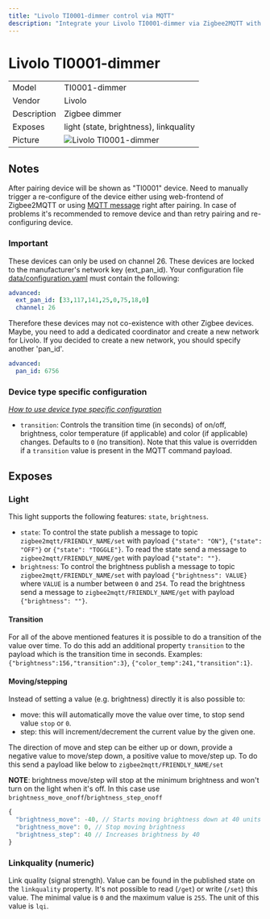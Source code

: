 ```yaml
---
title: "Livolo TI0001-dimmer control via MQTT"
description: "Integrate your Livolo TI0001-dimmer via Zigbee2MQTT with whatever smart home infrastructure you are using without the vendors bridge or gateway."
---
```


<!-- !!!! -->
<!-- ATTENTION: This file is auto-generated through docgen! -->
<!-- You can only edit the "## Notes"-Section. -->
<!-- !!!! -->

# Livolo TI0001-dimmer

|     |     |
|-----|-----|
| Model | TI0001-dimmer  |
| Vendor  | Livolo  |
| Description | Zigbee dimmer |
| Exposes | light (state, brightness), linkquality |
| Picture | ![Livolo TI0001-dimmer](https://psi-4ward.github.io/zigbee2mqtt-docs/images/devices/TI0001-dimmer.jpg) |


## Notes


After pairing device will be shown as "TI0001" device. Need to manually trigger a re-configure of the device either using web-frontend
of Zigbee2MQTT or using [MQTT message](../information/mqtt_topics_and_message_structure.html#zigbee2mqttbridgerequestdeviceconfigure) right after pairing.
In case of problems it's recommended to remove device and than retry pairing and re-configuring device.

### Important
These devices can only be used on channel 26.
These devices are locked to the manufacturer's network key (ext_pan_id).
Your configuration file [data/configuration.yaml](../information/configuration) must contain the following:

```yaml
advanced:
  ext_pan_id: [33,117,141,25,0,75,18,0]
  channel: 26
```

Therefore these devices may not co-existence with other Zigbee devices.
Maybe, you need to add a dedicated coordinator and create a new network for Livolo.
If you decided to create a new network, you should specify another 'pan_id'.

```yaml
advanced:
  pan_id: 6756
```

### Device type specific configuration
*[How to use device type specific configuration](../information/configuration.md)*

* `transition`: Controls the transition time (in seconds) of on/off, brightness,
color temperature (if applicable) and color (if applicable) changes. Defaults to `0` (no transition).
Note that this value is overridden if a `transition` value is present in the MQTT command payload.



## Exposes

### Light 
This light supports the following features: `state`, `brightness`.
- `state`: To control the state publish a message to topic `zigbee2mqtt/FRIENDLY_NAME/set` with payload `{"state": "ON"}`, `{"state": "OFF"}` or `{"state": "TOGGLE"}`. To read the state send a message to `zigbee2mqtt/FRIENDLY_NAME/get` with payload `{"state": ""}`.
- `brightness`: To control the brightness publish a message to topic `zigbee2mqtt/FRIENDLY_NAME/set` with payload `{"brightness": VALUE}` where `VALUE` is a number between `0` and `254`. To read the brightness send a message to `zigbee2mqtt/FRIENDLY_NAME/get` with payload `{"brightness": ""}`.

#### Transition
For all of the above mentioned features it is possible to do a transition of the value over time. To do this add an additional property `transition` to the payload which is the transition time in seconds.
Examples: `{"brightness":156,"transition":3}`, `{"color_temp":241,"transition":1}`.

#### Moving/stepping
Instead of setting a value (e.g. brightness) directly it is also possible to:
- move: this will automatically move the value over time, to stop send value `stop` or `0`.
- step: this will increment/decrement the current value by the given one.

The direction of move and step can be either up or down, provide a negative value to move/step down, a positive value to move/step up.
To do this send a payload like below to `zigbee2mqtt/FRIENDLY_NAME/set`

**NOTE**: brightness move/step will stop at the minimum brightness and won't turn on the light when it's off. In this case use `brightness_move_onoff`/`brightness_step_onoff`
````js
{
  "brightness_move": -40, // Starts moving brightness down at 40 units per second
  "brightness_move": 0, // Stop moving brightness
  "brightness_step": 40 // Increases brightness by 40
}
````

### Linkquality (numeric)
Link quality (signal strength).
Value can be found in the published state on the `linkquality` property.
It's not possible to read (`/get`) or write (`/set`) this value.
The minimal value is `0` and the maximum value is `255`.
The unit of this value is `lqi`.

